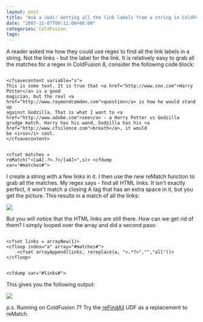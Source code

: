 ```yaml
---
layout: post
title: "Ask a Jedi: Getting all the link labels from a string in ColdFusion"
date: "2007-11-07T09:11:00+06:00"
categories: ColdFusion 
tags: 
---
```


A reader asked me how they could use regex to find all the link labels in a string. Not the links - but the label for the link. It is relatively easy to grab all the matches for a regex in ColdFusion 8, consider the following code block:

<code>
&lt;cfsavecontent variable="s"&gt;
This is some text. It is true that &lt;a href="http://www.cnn.com"&gt;Harry Potter&lt;/a&gt; is a good
magician, but the real &lt;a href="http://www.raymondcamden.com"&gt;question&lt;/a&gt; is how he would stand up
against Godzilla. That is what I want to &lt;a href="http://www.adobe.com"&gt;see&lt;/a&gt; - a Harry Potter vs Godzilla
grudge match. Harry has his wand, Godzilla has his &lt;a href="http://www.cfsilence.com"&gt;breath&lt;/a&gt;, it would
be &lt;i&gt;so&lt;/i&gt; cool.
&lt;/cfsavecontent&gt;

&lt;cfset matches = reMatch("&lt;[aA].*?&gt;.*?&lt;/[aA]&gt;",s)&gt;
&lt;cfdump var="#matches#"&gt;
</code>

I create a string with a few links in it. I then use the new reMatch function to grab all the matches. My regex says - find all HTML links. It isn't exactly perfect, it won't match a closing A tag that has an extra space in it, but you get the picture. This results in a match of all the links:


<img src="https://static.raymondcamden.com/images/cfjedi/Picture 22.png">

But you will notice that the HTML links are still there. How can we get rid of them? I simply looped over the array and did a second pass:

<code>
&lt;cfset links = arrayNew(1)&gt;
&lt;cfloop index="a" array="#matches#"&gt;
	&lt;cfset arrayAppend(links, rereplace(a, "&lt;.*?&gt;","","all"))&gt;
&lt;/cfloop&gt;

&lt;cfdump var="#links#"&gt;
</code>

This gives you the following output:

<img src="https://static.raymondcamden.com/images/cfjedi/Picture 31.png">

p.s. Running on ColdFusion 7? Try the <a href="http://www.cflib.org/udf.cfm?ID=1027">reFindAll</a> UDF as a replacement to reMatch.